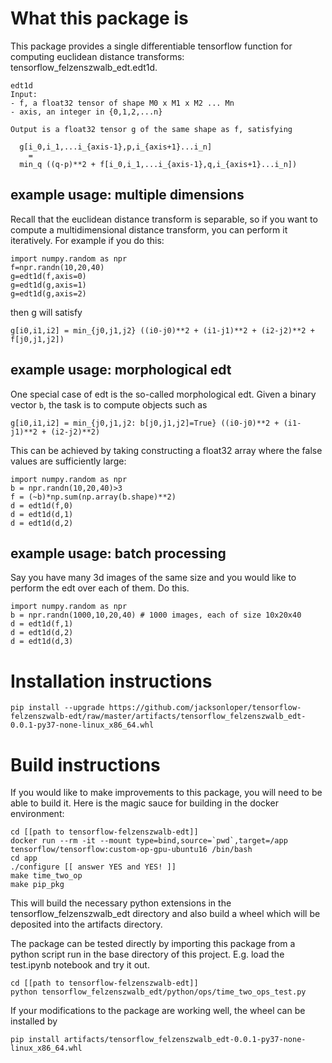 # What this package is

This package provides a single differentiable tensorflow function
for computing euclidean distance transforms: tensorflow_felzenszwalb_edt.edt1d.

```
edt1d
Input:
- f, a float32 tensor of shape M0 x M1 x M2 ... Mn
- axis, an integer in {0,1,2,...n}

Output is a float32 tensor g of the same shape as f, satisfying

  g[i_0,i_1,...i_{axis-1},p,i_{axis+1}...i_n]
    =
  min_q ((q-p)**2 + f[i_0,i_1,...i_{axis-1},q,i_{axis+1}...i_n])

```

## example usage: multiple dimensions

Recall that the euclidean distance transform is separable, so if you want to compute
a multidimensional distance transform, you can perform it iteratively.  For example
if you do this:

```
import numpy.random as npr
f=npr.randn(10,20,40)
g=edt1d(f,axis=0)
g=edt1d(g,axis=1)
g=edt1d(g,axis=2)
```

then g will satisfy

```
g[i0,i1,i2] = min_{j0,j1,j2} ((i0-j0)**2 + (i1-j1)**2 + (i2-j2)**2 + f[j0,j1,j2])
```

## example usage: morphological edt

One special case of edt is the so-called morphological edt.  Given
a binary vector `b`, the task is to compute objects such as 

```
g[i0,i1,i2] = min_{j0,j1,j2: b[j0,j1,j2]=True} ((i0-j0)**2 + (i1-j1)**2 + (i2-j2)**2)
```

This can be achieved by taking constructing a float32 array where the false values are 
sufficiently large:

```
import numpy.random as npr
b = npr.randn(10,20,40)>3
f = (~b)*np.sum(np.array(b.shape)**2)
d = edt1d(f,0)
d = edt1d(d,1)
d = edt1d(d,2)
```

## example usage: batch processing

Say you have many 3d images of the same size and you would like to perform the edt over each of them.  Do this.

```
import numpy.random as npr
b = npr.randn(1000,10,20,40) # 1000 images, each of size 10x20x40 
d = edt1d(f,1)
d = edt1d(d,2)
d = edt1d(d,3)
```

# Installation instructions

```
pip install --upgrade https://github.com/jacksonloper/tensorflow-felzenszwalb-edt/raw/master/artifacts/tensorflow_felzenszwalb_edt-0.0.1-py37-none-linux_x86_64.whl
```

# Build instructions

If you would like to make improvements to this package, you will
need to be able to build it.  Here is the magic sauce for building in the docker environment:

```
cd [[path to tensorflow-felzenszwalb-edt]]
docker run --rm -it --mount type=bind,source=`pwd`,target=/app tensorflow/tensorflow:custom-op-gpu-ubuntu16 /bin/bash
cd app
./configure [[ answer YES and YES! ]]
make time_two_op
make pip_pkg
```

This will build the necessary python extensions in the tensorflow_felzenszwalb_edt
directory and also build a wheel which will be deposited into the artifacts directory.

The package can be tested directly by importing this package from a python
script run in the base directory of this project.  E.g. load the test.ipynb notebook and try it out.

```
cd [[path to tensorflow-felzenszwalb-edt]]
python tensorflow_felzenszwalb_edt/python/ops/time_two_ops_test.py
```

If your modifications to the package are working well, the wheel can be installed by
```
pip install artifacts/tensorflow_felzenszwalb_edt-0.0.1-py37-none-linux_x86_64.whl
```
